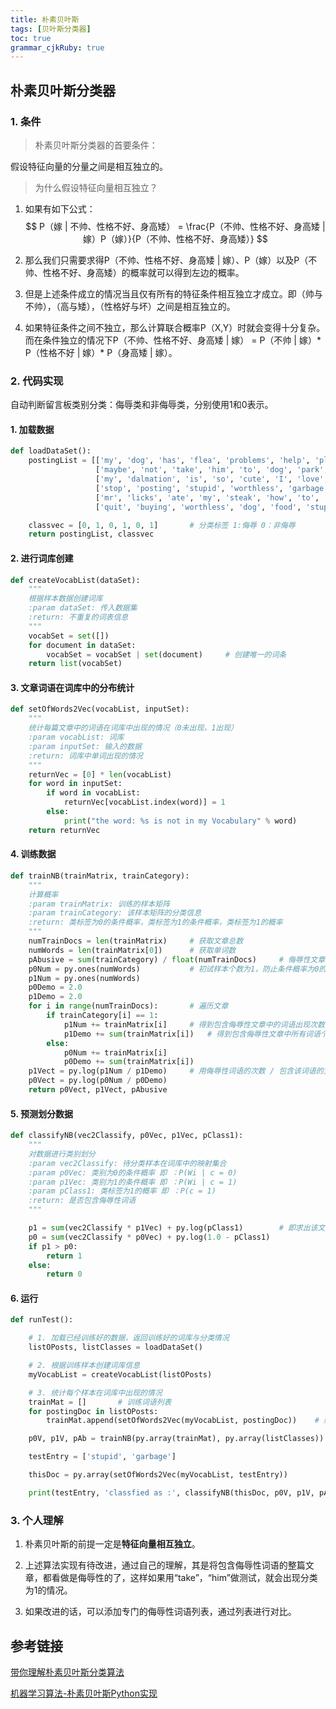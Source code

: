 ```yaml
---
title: 朴素贝叶斯
tags: [贝叶斯分类器]
toc: true
grammar_cjkRuby: true
---
```


## 朴素贝叶斯分类器



### 1. 条件

> 朴素贝叶斯分类器的首要条件：

假设特征向量的分量之间是相互独立的。

<!--more-->



> 为什么假设特征向量相互独立？

1. 如果有如下公式：
$$
P（嫁 | 不帅、性格不好、身高矮） = \frac{P（不帅、性格不好、身高矮 | 嫁）P（嫁）}{P（不帅、性格不好、身高矮）}
$$

2. 那么我们只需要求得P（不帅、性格不好、身高矮 | 嫁）、P（嫁）以及P（不帅、性格不好、身高矮）的概率就可以得到左边的概率。

3. 但是上述条件成立的情况当且仅有所有的特征条件相互独立才成立。即（帅与不帅），（高与矮），（性格好与坏）之间是相互独立的。

4. 如果特征条件之间不独立，那么计算联合概率P（X,Y）时就会变得十分复杂。而在条件独立的情况下P（不帅、性格不好、身高矮 | 嫁） = P（不帅 | 嫁）\* P（性格不好 | 嫁）\* P（身高矮 | 嫁）。



### 2. 代码实现

自动判断留言板类别分类：侮辱类和非侮辱类，分别使用1和0表示。

#### 1. 加载数据

```python
def loadDataSet():
    postingList = [['my', 'dog', 'has', 'flea', 'problems', 'help', 'please'],
                   ['maybe', 'not', 'take', 'him', 'to', 'dog', 'park', 'stupid'],
                   ['my', 'dalmation', 'is', 'so', 'cute', 'I', 'love', 'him'],
                   ['stop', 'posting', 'stupid', 'worthless', 'garbage'],
                   ['mr', 'licks', 'ate', 'my', 'steak', 'how', 'to', 'stop', 'him'],
                   ['quit', 'buying', 'worthless', 'dog', 'food', 'stupid']]    # 文章词条切分集合

    classvec = [0, 1, 0, 1, 0, 1]       # 分类标签 1:侮辱 0：非侮辱
    return postingList, classvec
```

#### 2. 进行词库创建
```python
def createVocabList(dataSet):
    """
    根据样本数据创建词库
    :param dataSet: 传入数据集
    :return: 不重复的词表信息
    """
    vocabSet = set([])
    for document in dataSet:
        vocabSet = vocabSet | set(document)     # 创建唯一的词条
    return list(vocabSet)

```

#### 3.  文章词语在词库中的分布统计
```python
def setOfWords2Vec(vocabList, inputSet):
    """
    统计每篇文章中的词语在词库中出现的情况（0未出现，1出现）
    :param vocabList: 词库
    :param inputSet: 输入的数据
    :return: 词库中单词出现的情况
    """
    returnVec = [0] * len(vocabList)
    for word in inputSet:
        if word in vocabList:
            returnVec[vocabList.index(word)] = 1
        else:
            print("the word: %s is not in my Vocabulary" % word)
    return returnVec
```


#### 4. 训练数据
```python
def trainNB(trainMatrix, trainCategory):
    """
    计算概率
    :param trainMatrix: 训练的样本矩阵
    :param trainCategory: 该样本矩阵的分类信息
    :return: 类标签为0的条件概率，类标签为1的条件概率，类标签为1的概率
    """
    numTrainDocs = len(trainMatrix)     # 获取文章总数
    numWords = len(trainMatrix[0])      # 获取单词数
    pAbusive = sum(trainCategory) / float(numTrainDocs)     # 侮辱性文章的出现概率
    p0Num = py.ones(numWords)           # 初试样本个数为1，防止条件概率为0的情况
    p1Num = py.ones(numWords)
    p0Demo = 2.0
    p1Demo = 2.0
    for i in range(numTrainDocs):       # 遍历文章
        if trainCategory[i] == 1:       
            p1Num += trainMatrix[i]     # 得到包含侮辱性文章中的词语出现次数
            p1Demo += sum(trainMatrix[i])   # 得到包含侮辱性文章中所有词语个数
        else:
            p0Num += trainMatrix[i]
            p0Demo += sum(trainMatrix[i])
    p1Vect = py.log(p1Num / p1Demo)     # 用侮辱性词语的次数 / 包含该词语的文章词语总数 得到 文章出现侮辱性词语的条件概率
    p0Vect = py.log(p0Num / p0Demo)
    return p0Vect, p1Vect, pAbusive

```

#### 5. 预测划分数据

```python
def classifyNB(vec2Classify, p0Vec, p1Vec, pClass1):
    """
    对数据进行类别划分
    :param vec2Classify: 待分类样本在词库中的映射集合
    :param p0Vec: 类别为0的条件概率 即 ：P(Wi | c = 0)
    :param p1Vec: 类别为1的条件概率 即 ：P(Wi | c = 1)
    :param pClass1: 类标签为1的概率 即 ：P(c = 1)
    :return: 是否包含侮辱性词语
    """

    p1 = sum(vec2Classify * p1Vec) + py.log(pClass1)        # 即求出该文章中包含的词语为类别1的概率：lnp(w1|c=1)p(w2|c=1)...p(wn|c=1) ∗ p(c=1) 
    p0 = sum(vec2Classify * p0Vec) + py.log(1.0 - pClass1)
    if p1 > p0:
        return 1
    else:
        return 0
```

#### 6. 运行

```python
def runTest():

    # 1. 加载已经训练好的数据，返回训练好的词库与分类情况
    listOPosts, listClasses = loadDataSet()

    # 2. 根据训练样本创建词库信息
    myVocabList = createVocabList(listOPosts)

    # 3. 统计每个样本在词库中出现的情况
    trainMat = []       # 训练词语列表
    for postingDoc in listOPosts:
        trainMat.append(setOfWords2Vec(myVocabList, postingDoc))    # 统计每篇文章的词语出现情况

    p0V, p1V, pAb = trainNB(py.array(trainMat), py.array(listClasses))  # 进行数据训练

    testEntry = ['stupid', 'garbage']

    thisDoc = py.array(setOfWords2Vec(myVocabList, testEntry))

    print(testEntry, 'classfied as :', classifyNB(thisDoc, p0V, p1V, pAb))

```

### 3. 个人理解

1. 朴素贝叶斯的前提一定是**特征向量相互独立**。

2. 上述算法实现有待改进，通过自己的理解，其是将包含侮辱性词语的整篇文章，都看做是侮辱性的了，这样如果用“take”，“him”做测试，就会出现分类为1的情况。

3. 如果改进的话，可以添加专门的侮辱性词语列表，通过列表进行对比。

## 参考链接

[带你理解朴素贝叶斯分类算法](https://zhuanlan.zhihu.com/p/26262151)

[机器学习算法-朴素贝叶斯Python实现](https://blog.csdn.net/Dream_angel_Z/article/details/46120867)